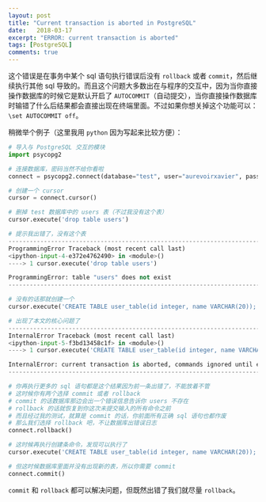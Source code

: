 ```yaml
---
layout: post
title: "Current transaction is aborted in PostgreSQL"
date:   2018-03-17
excerpt: "ERROR: current transaction is aborted"
tags: [PostgreSQL]
comments: true
---
```


这个错误是在事务中某个 sql 语句执行错误后没有 `rollback` 或者 `commit`，然后继续执行其他 sql 导致的。而且这个问题大多数出在与程序的交互中，因为当你直接操作数据库的时候它是默认开启了 `AUTOCOMMIT`（自动提交），当你直接操作数据库时输错了什么后结果都会直接出现在终端里面。不过如果你想关掉这个功能可以：`\set AUTOCOMMIT off`。

稍微举个例子（这里我用 `python` 因为写起来比较方便）：

```python
# 导入与 PostgreSQL 交互的模块
import psycopg2

# 连接数据库，密码当然不给你看啦
connect = psycopg2.connect(database="test", user="aurevoirxavier", password="■", host="arch-linux", port="5432")

# 创建一个 cursor
cursor = connect.cursor()

# 删掉 test 数据库中的 users 表（不过我没有这个表）
cursor.execute('drop table users')

# 提示我出错了，没有这个表
---------------------------------------------------------------------------
ProgrammingError Traceback (most recent call last)
<ipython-input-4-e372e4762490> in <module>()
----> 1 cursor.execute('drop table users')

ProgrammingError: table "users" does not exist
---------------------------------------------------------------------------

# 没有的话那就创建一个
cursor.execute('CREATE TABLE user_table(id integer, name VARCHAR(20));')

# 出现了本文的核心问题了
---------------------------------------------------------------------------
InternalError Traceback (most recent call last)
<ipython-input-5-f3bd13458c1f> in <module>()
----> 1 cursor.execute('CREATE TABLE user_table(id integer, name VARCHAR(20));')

InternalError: current transaction is aborted, commands ignored until end of transaction block
---------------------------------------------------------------------------

# 你再执行更多的 sql 语句都是这个结果因为前一条出错了，不能放着不管
# 这时候你有两个选择 commit 或者 rollback
# commit 的话数据库那边会出一个错误信息告诉你 users 不存在
# rollback 的话就恢复到你这次未提交输入的所有命令之前
# 而且经过我的测试，就算是 commit 的话，你前面所有正确 sql 语句也都作废
# 那么我们选择 rollback 吧，不让数据库出错误日志
connect.rollback()

# 这时候再执行创建条命令，发现可以执行了
cursor.execute('CREATE TABLE user_table(id integer, name VARCHAR(20));')

# 但这时候数据库里面并没有出现新的表，所以你需要 commit
connect.commit()
```

`commit` 和 `rollback` 都可以解决问题，但既然出错了我们就尽量 `rollback`。
